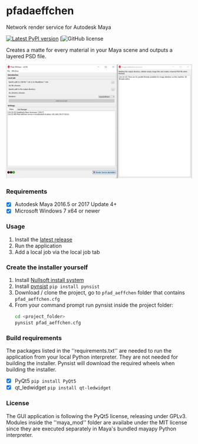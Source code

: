# pfadaeffchen
Network render service for Autodesk Maya

[![Latest PyPI version](https://img.shields.io/badge/version-v0.95-blue.svg)](https://github.com/tappi287/pfadaeffchen/releases) [![GitHub license](https://img.shields.io/github/license/tappi287/pfadaeffchen.svg)

Creates a matte for every material in your Maya scene and outputs a layered PSD file.

![Screenshot](https://github.com/tappi287/pfadaeffchen/blob/master/res/Screenshot.PNG?raw=true)

### Requirements
 - [x] Autodesk Maya 2016.5 or 2017 Update 4+
 - [x] Microsoft Windows 7 x64 or newer

### Usage
 1. Install the [latest release](https://github.com/tappi287/pfadaeffchen/releases)
 2. Run the application
 3. Add a local job via the local job tab

### Create the installer yourself
 1. Install [Nullsoft install system](http://nsis.sourceforge.net/Download)
 2. Install [pynsist](https://pynsist.readthedocs.io/en/latest/) `pip install pynsist`
 3. Download / clone the project, go to ``pfad_aeffchen`` folder that contains ``pfad_aeffchen.cfg``
 4. From your command prompt run pynsist inside the project folder:
	```bash
	cd <project_folder>
	pynsist pfad_aeffchen.cfg
	```
### Build requirements
The packages listed in the ''requirements.txt'' are needed to run the application from your local Python interpreter. They are not needed for building the installer. Pynsist will download the required wheels when building the installer.
 - [x] PyQt5 `pip install PyQt5`
 - [x] qt_ledwidget `pip install qt-ledwidget`

### License
The GUI application is following the PyQt5 license, releasing under GPLv3.
Modules inside the ''maya_mod'' folder are availabe under the MIT license since they are executed separately in Maya's bundled mayapy Python interpreter.
